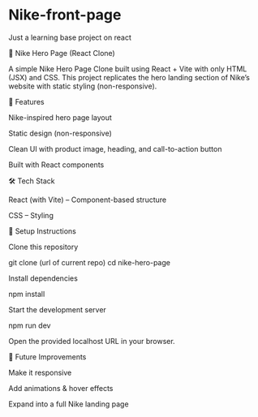 # Nike-front-page
Just a learning base project on react

👟 Nike Hero Page (React Clone)

A simple Nike Hero Page Clone built using React + Vite with only HTML (JSX) and CSS.
This project replicates the hero landing section of Nike’s website with static styling (non-responsive).

🚀 Features

Nike-inspired hero page layout

Static design (non-responsive)

Clean UI with product image, heading, and call-to-action button

Built with React components

🛠️ Tech Stack

React (with Vite) – Component-based structure

CSS – Styling

📂 Setup Instructions

Clone this repository

git clone (url of current repo)
cd nike-hero-page


Install dependencies

npm install


Start the development server

npm run dev


Open the provided localhost URL in your browser.


🔮 Future Improvements

Make it responsive

Add animations & hover effects

Expand into a full Nike landing page
